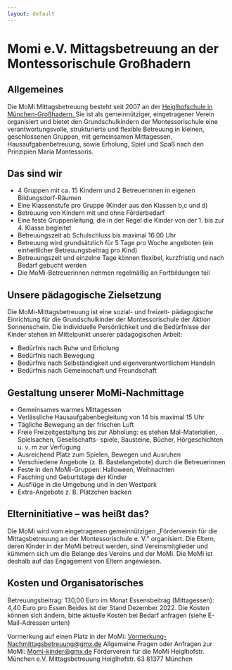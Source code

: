 ```yaml
---
layout: default
---
```


# Momi e.V. Mittagsbetreuung an der Montessorischule Großhadern

## Allgemeines

Die MoMi Mittagsbetreuung besteht seit 2007 an der <a href="https://aktionsonnenschein.com/montessori-schule/">Heiglhofschule in München-Großhadern. </a>
  Sie ist als gemeinnütziger, eingetragener Verein organisiert und bietet den Grundschulkindern der Montessorischule eine verantwortungsvolle, 
  strukturierte und flexible Betreuung in kleinen, geschlossenen Gruppen, mit gemeinsamen Mittagessen, Hausaufgabenbetreuung, sowie Erholung, Spiel und Spaß nach den Prinzipien Maria Montessoris.
  <p>

## Das sind wir

* 4 Gruppen mit ca. 15 Kindern und 2 Betreuerinnen in
eigenen Bildungsdorf-Räumen
* Eine Klassenstufe pro Gruppe (Kinder aus den Klassen
b,c und d)
* Betreuung von Kindern mit und ohne Förderbedarf
* Eine feste Gruppenleitung, die in der Regel die Kinder
von der 1. bis zur 4. Klasse begleitet
* Betreuungszeit ab Schulschluss bis maximal 16.00 Uhr
* Betreuung wird grundsätzlich für 5 Tage pro Woche
angeboten (ein einheitlicher Betreuungsbeitrag pro Kind)
* Betreuungszeit und einzelne Tage können flexibel,
kurzfristig und nach Bedarf gebucht werden
* Die MoMi-Betreuerinnen nehmen regelmäßig an
Fortbildungen teil
  
## Unsere pädagogische Zielsetzung
 Die MoMi-Mittagsbetreuung ist eine sozial- und freizeit-
pädagogische Einrichtung für die Grundschulkinder der
Montessorischule der Aktion Sonnenschein. Die individuelle
Persönlichkeit und die Bedürfnisse der Kinder stehen im
Mittelpunkt unserer pädagogischen Arbeit:
* Bedürfnis nach Ruhe und Erholung
* Bedürfnis nach Bewegung
* Bedürfnis nach Selbständigkeit und
    eigenverantwortlichem Handeln
* Bedürfnis nach Gemeinschaft und Freundschaft

## Gestaltung unserer MoMi-Nachmittage
* Gemeinsames warmes Mittagessen
* Verlässliche Hausaufgabenbegleitung von 14 bis
    maximal 15 Uhr
* Tägliche Bewegung an der frischen Luft
* Freie Freizeitgestaltung bis zur Abholung:
    es stehen Mal-Materialien, Spielsachen, Gesellschafts-
    spiele, Bausteine, Bücher, Hörgeschichten u. v. m
    zur Verfügung
* Ausreichend Platz zum Spielen, Bewegen und Ausruhen
* Verschiedene Angebote (z. B. Bastelangebote) durch
    die Betreuerinnen
* Feste in den MoMi-Gruppen: Halloween, Weihnachten
* Fasching und Geburtstage der Kinder
* Ausflüge in die Umgebung und in den Westpark
* Extra-Angebote z. B. Plätzchen backen

## Elterninitiative – was heißt das?

  Die MoMi wird vom eingetragenen gemeinnützigen
„Förderverein für die Mittagsbetreuung an der
Montessorischule e. V.“ organisiert. Die Eltern, deren
Kinder in der MoMi betreut werden, sind Vereinsmitglieder
und kümmern sich um die Belange des Vereins und der
MoMi. Die MoMi ist deshalb auf das Engagement von
Eltern angewiesen.

## Kosten und Organisatorisches


Betreuungsbeitrag: 130,00 Euro im Monat
Essensbeitrag (Mittagessen): 4,40 Euro pro Essen
Beides ist der Stand Dezember 2022. Die Kosten können sich ändern, bitte aktuelle Kosten
bei Bedarf anfragen (siehe E-Mail-Adressen unten)

Vormerkung auf einen Platz in der MoMi:
Vormerkung-Nachmittagsbetreuung@gmx.de
Allgemeine Fragen oder Anfragen zur MoMi:
Momi-kinder@gmx.de
Förderverein für die MoMi Heiglhofstr. München e.V.
Mittagsbetreuung
Heiglhofstr. 63
81377 München
